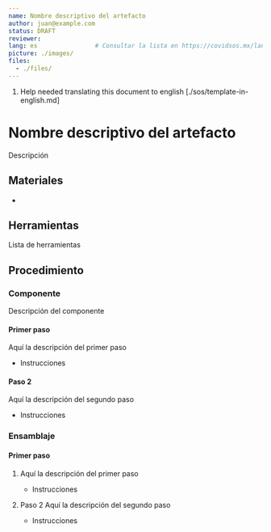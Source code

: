 ```yaml
---
name: Nombre descriptivo del artefacto
author: juan@example.com
status: DRAFT
reviewer: 
lang: es                # Consultar la lista en https://covidsos.mx/lang
picture: ./images/
files:
  - ./files/
---
```


1. Help needed translating this document to english [./sos/template-in-english.md]

# Nombre descriptivo del artefacto

Descripción

## Materiales

- 

## Herramientas

Lista de herramientas

## Procedimiento

### Componente

Descripción del componente

#### Primer paso

Aquí la descripción del primer paso

- Instrucciones

#### Paso 2

Aquí la descripción del segundo paso

- Instrucciones



### Ensamblaje

#### Primer paso

1. Aquí la descripción del primer paso

    - Instrucciones

2. Paso 2 Aquí la descripción del segundo paso

    - Instrucciones
